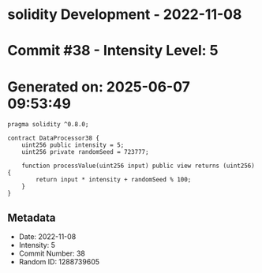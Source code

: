 ﻿# solidity Development - 2022-11-08
# Commit #38 - Intensity Level: 5
# Generated on: 2025-06-07 09:53:49
```solidity
pragma solidity ^0.8.0;

contract DataProcessor38 {
    uint256 public intensity = 5;
    uint256 private randomSeed = 723777;

    function processValue(uint256 input) public view returns (uint256) {
        return input * intensity + randomSeed % 100;
    }
}
```
## Metadata
- Date: 2022-11-08
- Intensity: 5
- Commit Number: 38
- Random ID: 1288739605
